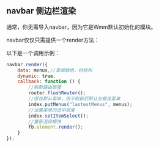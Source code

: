 ## navbar 侧边栏渲染

通常，你无需导入navbar，因为它是Wmm默认初始化的模块。

navbar仅仅只需提供一个render方法：

以下是一个调用示例：

```javascript
navbar.render({
	data: menus,//菜单数组，树结构
	dynamic: true,
	callback: function () {
		//刷新路由链接
		router.flushRouter();
		//保存默认菜单，用于刷新后默认加载该菜单
		index.putMenus("lastestMenus", menus);
		//设置菜单的选中效果
		index.setItemSelect();
		//重新渲染模块
		fb.element.render();
	}
});
```